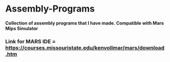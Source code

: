 # Assembly-Programs

#### Collection of assembly programs that I have made. Compatible with Mars Mips Simulator

### Link for MARS IDE = https://courses.missouristate.edu/kenvollmar/mars/download.htm
